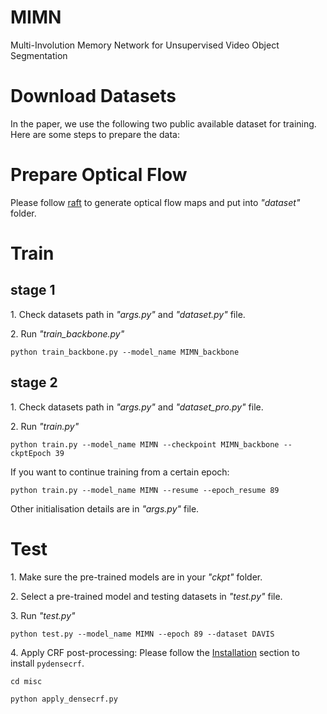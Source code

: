 # MIMN
Multi-Involution Memory Network for Unsupervised Video Object Segmentation

# Download Datasets
In the paper, we use the following two public available dataset for training. Here are some steps to prepare the data:


# Prepare Optical Flow
Please follow [raft](https://github.com/princeton-vl/RAFT?tab=readme-ov-file#raft) to generate optical flow maps and put into *"dataset"* folder. 

# Train
## stage 1
1\. Check datasets path in *"args.py"*  and *"dataset.py"* file.

2\. Run *"train_backbone.py"*
```
python train_backbone.py --model_name MIMN_backbone
```

## stage 2
1\. Check datasets path in *"args.py"* and *"dataset_pro.py"* file.

2\. Run *"train.py"*
```
python train.py --model_name MIMN --checkpoint MIMN_backbone --ckptEpoch 39
```
If you want to continue training from a certain epoch:
```
python train.py --model_name MIMN --resume --epoch_resume 89
```

Other initialisation details are in *"args.py"* file.

# Test
1\. Make sure the pre-trained models are in your *"ckpt"* folder.

2\. Select a pre-trained model and testing datasets in *"test.py"* file.

3\. Run *"test.py"*
```
python test.py --model_name MIMN --epoch 89 --dataset DAVIS
```

4\. Apply CRF post-processing:
Please follow the [Installation](https://github.com/lucasb-eyer/pydensecrf?tab=readme-ov-file#installation) section to install ```pydensecrf```. 
```
cd misc

python apply_densecrf.py
```
